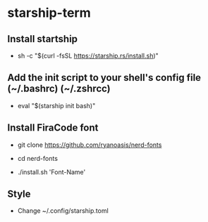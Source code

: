 # starship-term

## Install startship

- sh -c "$(curl -fsSL https://starship.rs/install.sh)"

## Add the init script to your shell's config file (~/.bashrc) (~/.zshrcc)

- eval "$(starship init bash)"

## Install FiraCode font

- git clone https://github.com/ryanoasis/nerd-fonts

- cd nerd-fonts

- ./install.sh 'Font-Name'
  
## Style

- Change ~/.config/starship.toml

